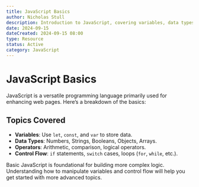 ```yaml
---
title: JavaScript Basics
author: Nicholas Stull
description: Introduction to JavaScript, covering variables, data types, and basic syntax.
date: 2024-09-15
dateCreated: 2024-09-15 08:00
type: Resource
status: Active
category: JavaScript
---
```

# JavaScript Basics

JavaScript is a versatile programming language primarily used for enhancing web pages. Here’s a breakdown of the basics:

## Topics Covered

- **Variables**: Use `let`, `const`, and `var` to store data.
- **Data Types**: Numbers, Strings, Booleans, Objects, Arrays.
- **Operators**: Arithmetic, comparison, logical operators.
- **Control Flow**: `if` statements, `switch` cases, loops (`for`, `while`, etc.).

Basic JavaScript is foundational for building more complex logic. Understanding how to manipulate variables and control flow will help you get started with more advanced topics.
